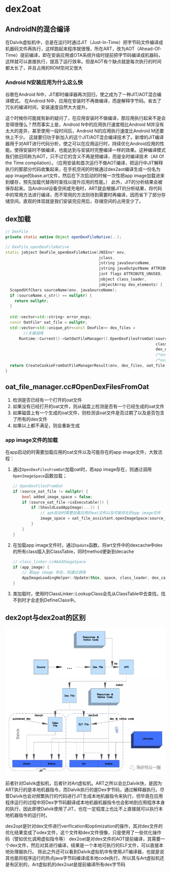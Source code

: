 # dex2oat

## 

## AndroidN的混合编译

在Dalvik虚拟机中，总是在运行时通过JIT（Just-In-Time）把字节码文件编译成机器码文件再执行，这样跑起来程序就很慢，所在ART，改为AOT（Ahead-Of-Time）提前编译，即在安装应用或OTA系统升级时提前把字节码编译成机器码，这样就可以直接执行，提高了运行效率。但是AOT有个缺点就是每次执行的时间都太长了，并且占用的ROM空间又很大

### Android N安装应用为什么这么快

谷歌在Android N中，JIT即时编译器再次回归，使之成为了一种JIT/AOT混合编译模式。
在Android N中，应用在安装时不再做编译，而是解释字节码。省去了冗长的编译时间，安装速度自然大大提升。

这个时候你可能就有新的疑问了，在应用安装时不做编译，那应用执行起来不是会变得很慢么？然而事实上是，Android N中的应用执行速度相比Android M并没有太大的差异，甚至使用一段时间后，Android N的应用执行速度比Android M还要快上不少。
这就要归功于新加入的这个JIT/AOT混合编译技术了。新增的JIT编译器用于对ART进行代码分析，使之可以在应用运行时，持续优化Android应用的性能。使得安装时不做编译，也能达到与安装时完整编译一样的效果。这种编译模式我们依旧同称为AOT，只不过它的含义不再是预编译，而是全时编译技术（All Of the Time compilation）。（应用安装和首次运行不做AOT编译，把运行中JIT解释执行的那部分代码收集起来，在手机空闲的时候通过dex2aot编译生成一份名为app image的base.art文件，然后在下次启动的时候一次性把app image加载进来到缓存，预先加载代替用时查找以提升应用的性能。）
此外，JIT的分析结果会被保存起来。当Android设备空闲或充电时，ART就会根据JIT的分析结果，将代码中的常用方法进行编译，而不常用的方法则待到需要时再编译，因而省下了部分存储空间。直观的体现就是我们安装完应用后，存储空间的占用变少了。

## dex加载

```java
// DexFile
private static native Object openDexFileNative(..);
```

```cpp
// DexFile_openDexFileNative
static jobject DexFile_openDexFileNative(JNIEnv* env,
                                         jclass,
                                         jstring javaSourceName,
                                         jstring javaOutputName ATTRIBUTE_UNUSED,
                                         jint flags ATTRIBUTE_UNUSED,
                                         jobject class_loader,
                                         jobjectArray dex_elements) {
  ScopedUtfChars sourceName(env, javaSourceName);
  if (sourceName.c_str() == nullptr) {
    return nullptr;
  }

  std::vector<std::string> error_msgs;
  const OatFile* oat_file = nullptr;
  std::vector<std::unique_ptr<const DexFile>> dex_files =
        //关键调用
      Runtime::Current()->GetOatFileManager().OpenDexFilesFromOat(sourceName.c_str(),
                                                                  class_loader,
                                                                  dex_elements,
                                                                  /*out*/ &oat_file,
                                                                  /*out*/ &error_msgs);
  return CreateCookieFromOatFileManagerResult(env, dex_files, oat_file, error_msgs);
}
```

## oat_file_manager.cc#OpenDexFilesFromOat

1. 检测是否已经有一个打开的oat文件
2. 如果没有已经打开的oat文件，则从磁盘上检测是否有一个已经生成的oat文件
3. 如果磁盘上有一个生成的oat文件，则检测该oat文件是否过期了以及是否包含了所有的dex文件
4. 如果以上都不满足，则会重新生成

### app image文件的加载

在app启动的时需要加载应用的oat文件以及可能存在的app image文件，大致流程：

1. 通过`OpenDexFilesFromOat`加载oat时，若app image存在，则通过调用`OpenImageSpace`函数加载；

    ```cpp
    // OpenDexFilesFromOat
    if (source_oat_file != nullptr) {
        bool added_image_space = false;
        if (source_oat_file->isExecutable()) {
            if (ShouldLoadAppImage(...)) {
                // apk启动时需要加载应用的oat文件以及可能存在的app image文件
                image_space = oat_file_assistant.openImageSpace(source_oat_file);
            }
        }
    }
    ```

2. 在加载app image文件时，通过`Update`函数，将art文件中的dexcache中dex的所有class插入到ClassTable，同时method更新到decache

    ```cpp
    // class_linker.cc#AddImageSpace
    if (app_image) {
        // 若app image 存在，则通过调用
        AppImageLoadingHelper::Update(this, space, class_loader, dex_caches, &temp_set);
    }
    ```

3. 类加载时，使用时ClassLinker::LookupClass会先从ClassTable中去查找，找不到时才会走到DefineClass中。

## dex2opt与dex2oat的区别

![dex2optanddex2oat](/img/dex2optanddex2oat.webp)

前者针对Dalvik虚拟机，后者针对Art虚拟机。ART之所以会比Dalvik快，是因为ART执行的是本地机器指令，而Dalvik执行的是Dex字节码，通过解释器执行。尽管Dalvik也会对频繁执行的代码进行JIT生成本地机器指令来执行，但毕竟在应用程序运行的过程中将Dex字节码翻译成本地机器机器指令也会影响到应用程序本身的执行，因此即使Dalvik使用了JIT，也在一定程度上也比不上直接就可以执行本地机器指令的运行时。

dex2opt是针对dex文件进行verification和optimization的操作，其对dex文件的优化结果变成了odex文件，这个文件和dex文件很像，只是使用了一些优化操作码（譬如优化调用虚拟指令等）
dex2oat是对dex文件的AOT提前编译，其需要一个dex文件，然后对其进行编译，结果是一个本地可执行的ELF文件，可以直接本地处理器执行。
除此之外还可以看到Dalvik虚拟机中有使用JIT编译器，也就是说其也能将程序运行的热点java字节码编译成本地code执行。所以其与Art虚拟机还是有区别的，Art虚拟机的dex2oat是提前编译所有dex字节码